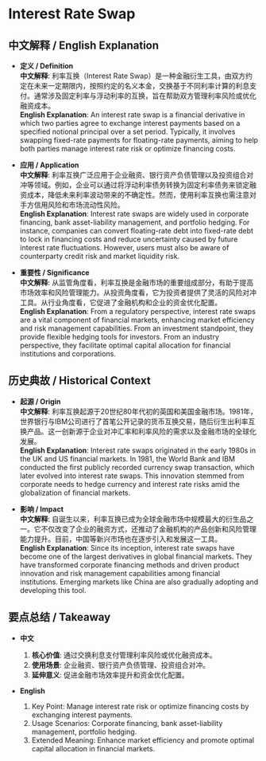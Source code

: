# Interest Rate Swap

## 中文解释 / English Explanation

* **定义 / Definition**  
  **中文解释**: 利率互换（Interest Rate Swap）是一种金融衍生工具，由双方约定在未来一定期限内，按照约定的名义本金，交换基于不同利率计算的利息支付。通常涉及固定利率与浮动利率的互换，旨在帮助双方管理利率风险或优化融资成本。  
  **English Explanation**: An interest rate swap is a financial derivative in which two parties agree to exchange interest payments based on a specified notional principal over a set period. Typically, it involves swapping fixed-rate payments for floating-rate payments, aiming to help both parties manage interest rate risk or optimize financing costs.

* **应用 / Application**  
  **中文解释**: 利率互换广泛应用于企业融资、银行资产负债管理以及投资组合对冲等领域。例如，企业可以通过将浮动利率债务转换为固定利率债务来锁定融资成本，降低未来利率波动带来的不确定性。然而，使用利率互换也需注意对手方信用风险和市场流动性风险。  
  **English Explanation**: Interest rate swaps are widely used in corporate financing, bank asset-liability management, and portfolio hedging. For instance, companies can convert floating-rate debt into fixed-rate debt to lock in financing costs and reduce uncertainty caused by future interest rate fluctuations. However, users must also be aware of counterparty credit risk and market liquidity risk.

* **重要性 / Significance**  
  **中文解释**: 从监管角度看，利率互换是金融市场的重要组成部分，有助于提高市场效率和风险管理能力。从投资角度看，它为投资者提供了灵活的风险对冲工具。从行业角度看，它促进了金融机构和企业的资金优化配置。  
  **English Explanation**: From a regulatory perspective, interest rate swaps are a vital component of financial markets, enhancing market efficiency and risk management capabilities. From an investment standpoint, they provide flexible hedging tools for investors. From an industry perspective, they facilitate optimal capital allocation for financial institutions and corporations.

## 历史典故 / Historical Context

* **起源 / Origin**  
  **中文解释**: 利率互换起源于20世纪80年代初的英国和美国金融市场。1981年，世界银行与IBM公司进行了首笔公开记录的货币互换交易，随后衍生出利率互换产品。这一创新源于企业对冲汇率和利率风险的需求以及金融市场的全球化发展。  
  **English Explanation**: Interest rate swaps originated in the early 1980s in the UK and US financial markets. In 1981, the World Bank and IBM conducted the first publicly recorded currency swap transaction, which later evolved into interest rate swaps. This innovation stemmed from corporate needs to hedge currency and interest rate risks amid the globalization of financial markets.

* **影响 / Impact**  
  **中文解释**: 自诞生以来，利率互换已成为全球金融市场中规模最大的衍生品之一。它不仅改变了企业的融资方式，还推动了金融机构的产品创新和风险管理能力提升。目前，中国等新兴市场也在逐步引入和发展这一工具。  
  **English Explanation**: Since its inception, interest rate swaps have become one of the largest derivatives in global financial markets. They have transformed corporate financing methods and driven product innovation and risk management capabilities among financial institutions. Emerging markets like China are also gradually adopting and developing this tool.

## 要点总结 / Takeaway

* **中文**  
  1. **核心价值**: 通过交换利息支付管理利率风险或优化融资成本。
  2. **使用场景**: 企业融资、银行资产负债管理、投资组合对冲。
  3. **延伸意义**: 促进金融市场效率提升和资金优化配置。

* **English**  
  1. Key Point: Manage interest rate risk or optimize financing costs by exchanging interest payments.
  2. Usage Scenarios: Corporate financing, bank asset-liability management, portfolio hedging.
  3. Extended Meaning: Enhance market efficiency and promote optimal capital allocation in financial markets.